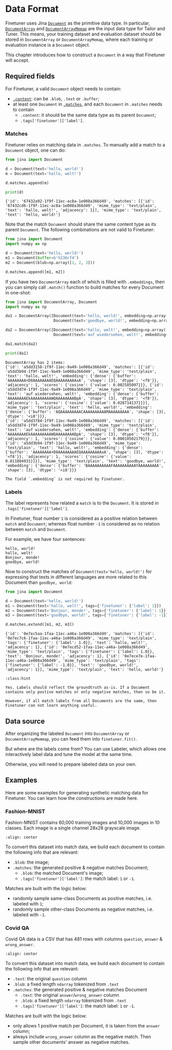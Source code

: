 # Data Format

Finetuner uses Jina [`Document`](https://docs.jina.ai/fundamentals/document/) as the primitive data type. In
particular, [`DocumentArray`](https://docs.jina.ai/fundamentals/document/documentarray-api/)
and [`DocumentArrayMemap`](https://docs.jina.ai/fundamentals/document/documentarraymemmap-api/) are the input data type
for Tailor and Tuner. This means, your training dataset and evaluation dataset should be stored in `DocumentArray`
or `DocumentArrayMemap`, where each training or evaluation instance is a `Document` object.

This chapter introduces how to construct a `Document` in a way that Finetuner will accept.

## Required fields

For Finetuner, a valid `Document` object needs to contain:

- [`.content`](https://docs.jina.ai/fundamentals/document/document-api/#document-content): can be `.blob`, `.text`
  or `.buffer`;
- at least one `Document`
  in [`.matches`](https://docs.jina.ai/fundamentals/document/document-api/#recursive-nested-document), and
  each `Document` in `.matches` needs to contain
    - `.content`: it should be the same data type as its parent `Document`;
    - `.tags['finetuner']['label']`.

### Matches

Finetuner relies on matching data in `.matches`. To manually add a match to a `Document` object, one can do:

```python
from jina import Document

d = Document(text='hello, world!')
m = Document(text='hallo, welt!')

d.matches.append(m)

print(d)
```

```text
{'id': '67432a92-1f9f-11ec-ac8a-1e008a366d49', 'matches': [{'id': '67432cd6-1f9f-11ec-ac8a-1e008a366d49', 'mime_type': 'text/plain', 'text': 'hallo, welt!', 'adjacency': 1}], 'mime_type': 'text/plain', 'text': 'hello, world!'}
```

Note that the match `Document` should share the same content type as its parent `Document`. The following combinations
are not valid to Finetuner:

```python
from jina import Document
import numpy as np

d = Document(text='hello, world!')
m1 = Document(buffer=b'h236cf4')
m2 = Document(blob=np.array([1, 2, 3]))

d.matches.append([m1, m2])
```

If you have two `DocumentArray` each of which is filled with `.embeddings`, then you can simply call `.match()` function
to build matches for every Document in one-shot:

```python
from jina import DocumentArray, Document
import numpy as np

da1 = DocumentArray([Document(text='hello, world!', embedding=np.array([1, 2, 3])),
                     Document(text='goodbye, world!', embedding=np.array([4, 5, 6]))])

da2 = DocumentArray([Document(text='hallo, welt!', embedding=np.array([1.5, 2.5, 3.5])),
                     Document(text='auf wiedersehen, welt!', embedding=np.array([4.5, 5.5, 6.5]))])

da1.match(da2)

print(da1)
```

```text
DocumentArray has 2 items:
{'id': 'a5dd3158-1f9f-11ec-9a49-1e008a366d49', 'matches': [{'id': 'a5dd3b94-1f9f-11ec-9a49-1e008a366d49', 'mime_type': 'text/plain', 'text': 'hallo, welt!', 'embedding': {'dense': {'buffer': 'AAAAAAAA+D8AAAAAAAAEQAAAAAAAAAxA', 'shape': [3], 'dtype': '<f8'}}, 'adjacency': 1, 'scores': {'cosine': {'value': 0.002585097}}}, {'id': 'a5dd3d74-1f9f-11ec-9a49-1e008a366d49', 'mime_type': 'text/plain', 'text': 'auf wiedersehen, welt!', 'embedding': {'dense': {'buffer': 'AAAAAAAAEkAAAAAAAAAWQAAAAAAAABpA', 'shape': [3], 'dtype': '<f8'}}, 'adjacency': 1, 'scores': {'cosine': {'value': 0.028714137}}}], 'mime_type': 'text/plain', 'text': 'hello, world!', 'embedding': {'dense': {'buffer': 'AQAAAAAAAAACAAAAAAAAAAMAAAAAAAAA', 'shape': [3], 'dtype': '<i8'}}},
{'id': 'a5dd3784-1f9f-11ec-9a49-1e008a366d49', 'matches': [{'id': 'a5dd3d74-1f9f-11ec-9a49-1e008a366d49', 'mime_type': 'text/plain', 'text': 'auf wiedersehen, welt!', 'embedding': {'dense': {'buffer': 'AAAAAAAAEkAAAAAAAAAWQAAAAAAAABpA', 'shape': [3], 'dtype': '<f8'}}, 'adjacency': 1, 'scores': {'cosine': {'value': 0.00010502179}}}, {'id': 'a5dd3b94-1f9f-11ec-9a49-1e008a366d49', 'mime_type': 'text/plain', 'text': 'hallo, welt!', 'embedding': {'dense': {'buffer': 'AAAAAAAA+D8AAAAAAAAEQAAAAAAAAAxA', 'shape': [3], 'dtype': '<f8'}}, 'adjacency': 1, 'scores': {'cosine': {'value': 0.011804931}}}], 'mime_type': 'text/plain', 'text': 'goodbye, world!', 'embedding': {'dense': {'buffer': 'BAAAAAAAAAAFAAAAAAAAAAYAAAAAAAAA', 'shape': [3], 'dtype': '<i8'}}}
```

```{tip}
The field `.embedding` is not required by Finetuner.
```

### Labels

The label represents how related a `match` is to the `Document`. It is stored in `.tags['finetuner']['label']`.

In Finetuner, float number `1` is considered as a positive relation between `match` and `Document`; whereas float
number `-1` is considered as no relation between `match` and `Document`.

For example, we have four sentences:

```text
hello, world!
hallo, welt!
Bonjour, monde!
goodbye, world!
```

Now to construct the matches of `Document(text='hello, world!')` for expressing that texts in different languages are
more related to this Document than `goodbye, world`:

```python
from jina import Document

d = Document(text='hello, world!')
m1 = Document(text='hallo, welt!', tags={'finetuner': {'label': 1}})
m2 = Document(text='Bonjour, monde!', tags={'finetuner': {'label': 1}})
m3 = Document(text='goodbye, world!', tags={'finetuner': {'label': -1}})

d.matches.extend([m1, m2, m3])
```

```text
{'id': '0e7ec5aa-1faa-11ec-a46a-1e008a366d49', 'matches': [{'id': '0e7ec7c6-1faa-11ec-a46a-1e008a366d49', 'mime_type': 'text/plain', 'tags': {'finetuner': {'label': 1.0}}, 'text': 'hallo, welt!', 'adjacency': 1}, {'id': '0e7ecd52-1faa-11ec-a46a-1e008a366d49', 'mime_type': 'text/plain', 'tags': {'finetuner': {'label': 1.0}}, 'text': 'Bonjour, monde!', 'adjacency': 1}, {'id': '0e7ece7e-1faa-11ec-a46a-1e008a366d49', 'mime_type': 'text/plain', 'tags': {'finetuner': {'label': -1.0}}, 'text': 'goodbye, world!', 'adjacency': 1}], 'mime_type': 'text/plain', 'text': 'hello, world!'}
```

```{admonition} Is it okay to have all matches as 1, or all as -1?
:class:hint

Yes. Labels should reflect the groundtruth as-is. If a Document contains only postive matches or only negative matches, then so be it.

However, if all match labels from all Documents are the same, then Finetuner can not learn anything useful.
```

## Data source

After organizing the labeled `Document` into `DocumentArray` or `DocumentArrayMemmap`, you can feed them
into `finetuner.fit()`.

But where are the labels come from? You can use Labeler, which allows one interactively label data and tune the model at
the same time.

Otherwise, you will need to prepare labeled data on your own.

## Examples

Here are some examples for generating synthetic matching data for Finetuner. You can learn how the constructions are
made here.

### Fashion-MNIST

Fashion-MNIST contains 60,000 training images and 10,000 images in 10 classes. Each image is a single channel 28x28
grayscale image. 


```{figure} fashion-mnist-sprite.png
:align: center
```

To convert this dataset into match data, we build each document to contain the following info that are
relevant:

- `.blob`: the image;
- `.matches`: the generated positive & negative matches Document;
    - `.blob`: the matched Document's image;
    - `.tags['finetuner']['label']`: the match label: `1` or `-1`.

Matches are built with the logic below:

- randomly sample same-class Documents as positive matches, i.e. labeled with `1`;
- randomly sample other-class Documents as negative matches, i.e. labeled with `-1`.

### Covid QA


Covid QA data is a CSV that has 481 rows with columns `question`, `answer` & `wrong_answer`. 

```{figure} covid-qa-data.png
:align: center
```

To convert this dataset
into match data, we build each document to contain the following info that are relevant:

- `.text`: the original `question` column
- `.blob`: a fixed length `ndarray` tokenized from `.text`
- `.matches`: the generated positive & negative matches Document
    - `.text`: the original `answer`/`wrong_answer` column
    - `.blob`: a fixed length `ndarray` tokenized from `.text`
    - `.tags['finetuner']['label']`: the match label: `1` or `-1`.

Matches are built with the logic below:

- only allows 1 positive match per Document, it is taken from the `answer` column; 
- always include `wrong_answer` column as the negative match. Then sample other documents' answer as negative matches.

